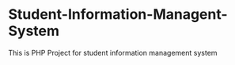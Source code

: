 # Student-Information-Managent-System
This is PHP Project for student information management  system
